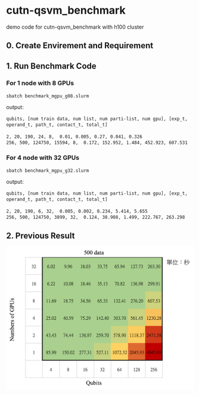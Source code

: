 # cutn-qsvm_benchmark
demo code for cutn-qsvm_benchmark with h100 cluster

## 0. Create Envirement and Requirement


## 1. Run Benchmark Code
### For 1 node with 8 GPUs
```
sbatch benchmark_mgpu_g08.slurm 
```
output:
```
qubits, [num train data, num list, num parti-list, num gpu], [exp_t, operand_t, path_t, contact_t, total_t]

2, 20, 190, 24, 8,  0.01, 0.005, 0.27, 0.041, 0.326
256, 500, 124750, 15594, 8,  0.172, 152.952, 1.484, 452.923, 607.531
```

### For 4 node with 32 GPUs
```
sbatch benchmark_mgpu_g32.slurm 
```
output:
```
qubits, [num train data, num list, num parti-list, num gpu], [exp_t, operand_t, path_t, contact_t, total_t]

2, 20, 190, 6, 32,  0.005, 0.002, 0.234, 5.414, 5.655
256, 500, 124750, 3899, 32,  0.124, 38.908, 1.499, 222.767, 263.298
```

## 2. Previous Result
![alt text](pre_result.png)